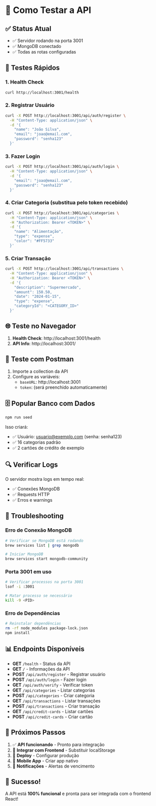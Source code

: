 # 🧪 Como Testar a API

## ✅ Status Atual
- ✅ Servidor rodando na porta 3001
- ✅ MongoDB conectado
- ✅ Todas as rotas configuradas

## 🚀 Testes Rápidos

### 1. Health Check
```bash
curl http://localhost:3001/health
```

### 2. Registrar Usuário
```bash
curl -X POST http://localhost:3001/api/auth/register \
  -H "Content-Type: application/json" \
  -d '{
    "name": "João Silva",
    "email": "joao@email.com",
    "password": "senha123"
  }'
```

### 3. Fazer Login
```bash
curl -X POST http://localhost:3001/api/auth/login \
  -H "Content-Type: application/json" \
  -d '{
    "email": "joao@email.com",
    "password": "senha123"
  }'
```

### 4. Criar Categoria (substitua <TOKEN> pelo token recebido)
```bash
curl -X POST http://localhost:3001/api/categories \
  -H "Content-Type: application/json" \
  -H "Authorization: Bearer <TOKEN>" \
  -d '{
    "name": "Alimentação",
    "type": "expense",
    "color": "#FF5733"
  }'
```

### 5. Criar Transação
```bash
curl -X POST http://localhost:3001/api/transactions \
  -H "Content-Type: application/json" \
  -H "Authorization: Bearer <TOKEN>" \
  -d '{
    "description": "Supermercado",
    "amount": 150.50,
    "date": "2024-01-15",
    "type": "expense",
    "categoryId": "<CATEGORY_ID>"
  }'
```

## 🌐 Teste no Navegador

1. **Health Check**: http://localhost:3001/health
2. **API Info**: http://localhost:3001/

## 📱 Teste com Postman

1. Importe a collection da API
2. Configure as variáveis:
   - `baseURL`: http://localhost:3001
   - `token`: (será preenchido automaticamente)

## 🗄️ Popular Banco com Dados

```bash
npm run seed
```

Isso criará:
- ✅ Usuário: usuario@exemplo.com (senha: senha123)
- ✅ 16 categorias padrão
- ✅ 2 cartões de crédito de exemplo

## 🔍 Verificar Logs

O servidor mostra logs em tempo real:
- ✅ Conexões MongoDB
- ✅ Requests HTTP
- ✅ Erros e warnings

## 🐛 Troubleshooting

### Erro de Conexão MongoDB
```bash
# Verificar se MongoDB está rodando
brew services list | grep mongodb

# Iniciar MongoDB
brew services start mongodb-community
```

### Porta 3001 em uso
```bash
# Verificar processos na porta 3001
lsof -i :3001

# Matar processo se necessário
kill -9 <PID>
```

### Erro de Dependências
```bash
# Reinstalar dependências
rm -rf node_modules package-lock.json
npm install
```

## 📊 Endpoints Disponíveis

- **GET** `/health` - Status da API
- **GET** `/` - Informações da API
- **POST** `/api/auth/register` - Registrar usuário
- **POST** `/api/auth/login` - Fazer login
- **GET** `/api/auth/verify` - Verificar token
- **GET** `/api/categories` - Listar categorias
- **POST** `/api/categories` - Criar categoria
- **GET** `/api/transactions` - Listar transações
- **POST** `/api/transactions` - Criar transação
- **GET** `/api/credit-cards` - Listar cartões
- **POST** `/api/credit-cards` - Criar cartão

## 🎯 Próximos Passos

1. ✅ **API funcionando** - Pronto para integração
2. 🔄 **Integrar com Frontend** - Substituir localStorage
3. 🚀 **Deploy** - Configurar produção
4. 📱 **Mobile App** - Criar app nativo
5. 🔔 **Notificações** - Alertas de vencimento

## 🎉 Sucesso!

A API está **100% funcional** e pronta para ser integrada com o frontend React!
